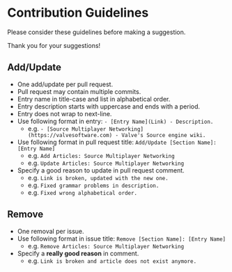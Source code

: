 # Contribution Guidelines

Please consider these guidelines before making a suggestion.

Thank you for your suggestions!

## Add/Update

- One add/update per pull request.
- Pull request may contain multiple commits.
- Entry name in title-case and list in alphabetical order.
- Entry description starts with uppercase and ends with a period.
- Entry does not wrap to next-line.
- Use following format in entry: `- [Entry Name](Link) - Description.`
    - e.g. `- [Source Multiplayer Networking](https://valvesoftware.com) - Valve's Source engine wiki.`
- Use following format in pull request title: `Add/Update [Section Name]: [Entry Name]`
    - e.g. `Add Articles: Source Multiplayer Networking`
    - e.g. `Update Articles: Source Multiplayer Networking`
- Specify a good reason to update in pull request comment.
    - e.g. `Link is broken, updated with the new one.`
    - e.g. `Fixed grammar problems in description.`
    - e.g. `Fixed wrong alphabetical order.`

## Remove

- One removal per issue.
- Use following format in issue title: `Remove [Section Name]: [Entry Name]`
    - e.g. `Remove Articles: Source Multiplayer Networking`
- Specify a **really good reason** in comment.
    - e.g. `Link is broken and article does not exist anymore.`